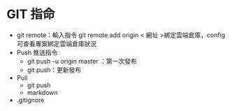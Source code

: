 # GIT 指命
- git remote：輸入指令 git remote add origin < 網址 >綁定雲端倉庫，config 可查看專案綁定雲端倉庫狀況
- Push 推送指令
    - git push -u origin master ：第一次發布
	- git push：更新發布
- Pull 
	- git push
	- markdown
- .gitignore
